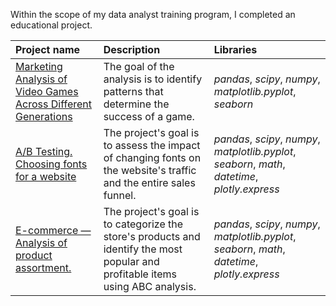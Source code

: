Within the scope of my data analyst training program, I completed an educational project.

| Project name | Description |  Libraries |
| :---------------------- | :---------------------- | :---------------------- |
| [Marketing Analysis of Video Games Across Different Generations](https://github.com/Santonika/Portfolio_Yandex_Practicum](https://github.com/Santonika/Portfolio_Yandex_Practicum/blob/Analysis_of_Video_Games/Analysis_of_the_video_game_market.ipynb)) |The goal of the analysis is to identify patterns that determine the success of a game.| *pandas*, *scipy*, *numpy*, *matplotlib.pyplot*, *seaborn* |
| [A/B Testing. Choosing fonts for a website](https://github.com/Santonika/Portfolio_Yandex_Practicum/blob/Analysis_of_Video_Games/a_b_test_project.ipynb) |The project's goal is to assess the impact of changing fonts on the website's traffic and the entire sales funnel.| *pandas*, *scipy*, *numpy*, *matplotlib.pyplot*, *seaborn*, *math*, *datetime*, *plotly.express* |
| [E-commerce — Analysis of product assortment.](https://github.com/Santonika/Portfolio_Yandex_Practicum/blob/Analysis_of_Video_Games/E-commerce.ipynb) |The project's goal is to categorize the store's products and identify the most popular and profitable items using ABC analysis.| *pandas*, *scipy*, *numpy*, *matplotlib.pyplot*, *seaborn*, *math*, *datetime*, *plotly.express* |
